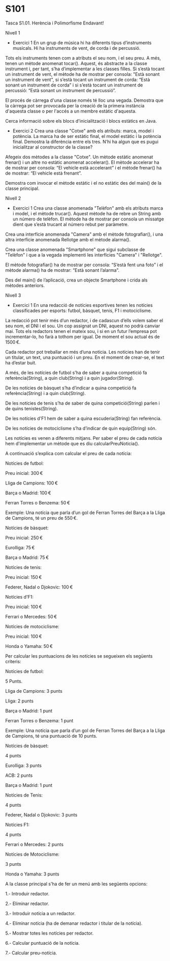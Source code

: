 # S101
Tasca S1.01. Herència i Polimorfisme
Endavant!


Nivell 1
- Exercici 1
En un grup de música hi ha diferents tipus d’instruments musicals. Hi ha instruments de vent, de corda i de percussió.

Tots els instruments tenen com a atributs el seu nom, i el seu preu. A més, tenen un mètode anomenat tocar(). Aquest, és abstracte a la classe instrument i, per tant, s’ha d’implementar a les classes filles. Si s’està tocant un instrument de vent, el mètode ha de mostrar per consola: "Està sonant un instrument de vent", si s’està tocant un instrument de corda: “Està sonant un instrument de corda” i si s’està tocant un instrument de percussió: “Està sonant un instrument de percussió”.


El procés de càrrega d'una classe només té lloc una vegada. Demostra que la càrrega pot ser provocada per la creació de la primera instància d'aquesta classe o per l'accés a un membre estàtic d'aquesta. 

Cerca informació sobre els blocs d'inicialització i blocs estàtics en Java.

- Exercici 2
Crea una classe "Cotxe" amb els atributs: marca, model i potència. La marca ha de ser estàtic final, el model estàtic i la potència final. Demostra la diferència entre els tres. N’hi ha algun que es pugui inicialitzar al constructor de la classe?

Afegeix dos mètodes a la classe "Cotxe". Un mètode estàtic anomenat frenar() i un altre no estàtic anomenat accelerar(). El mètode accelerar ha de mostrar per consola: “El vehicle està accelerant” i el mètode frenar() ha de mostrar: “El vehicle està frenant”. 

Demostra com invocar el mètode estàtic i el no estàtic des del main() de la classe principal.

Nivell 2

- Exercici 1
Crea una classe anomenada "Telèfon" amb els atributs marca i model, i el mètode trucar(). Aquest mètode ha de rebre un String amb un número de telèfon. El mètode ha de mostrar per consola un missatge dient que s’està trucant al número rebut per paràmetre. 

Crea una interfície anomenada "Camera" amb el mètode fotografiar(), i una altra interfície anomenada Rellotge amb el mètode alarma().

Crea una classe anomenada "Smartphone" que sigui subclasse de "Telèfon" i que a la vegada implementi les interfícies "Camera" i "Rellotge".

El mètode fotografiar() ha de mostrar per consola: “S’està fent una foto” i el mètode alarma() ha de mostrar: “Està sonant l’alarma”.

Des del main() de l’aplicació, crea un objecte Smartphone i crida als mètodes anteriors.

Nivell 3
- Exercici 1
En una redacció de notícies esportives tenen les notícies classificades per esports: futbol, bàsquet, tenis, F1 i motociclisme.

La redacció pot tenir més d’un redactor, i de cadascun d’ells volem saber el seu nom, el DNI i el sou. Un cop assignat un DNI, aquest no podrà canviar mai. Tots els redactors tenen el mateix sou, i si en un futur l’empresa pot incrementar-lo, ho farà a tothom per igual. De moment el sou actual és de 1500 €.

Cada redactor pot treballar en més d’una notícia. Les notícies han de tenir un titular, un text, una puntuació i un preu. En el moment de crear-se, el text ha d’estar buit.

A més, de les notícies de futbol s’ha de saber a quina competició fa referència(String), a quin club(String) i a quin jugador(String).

De les notícies de bàsquet s’ha d’indicar a quina competició fa referència(String) i a quin club(String).

De les notícies de tenis s’ha de saber de quina competició(String) parlen i de quins tenistes(String).

De les notícies d'F1 hem de saber a quina escuderia(String) fan referència.

De les notícies de motociclisme s’ha d’indicar de quin equip(String) són.

Les notícies es venen a diferents mitjans. Per saber el preu de cada notícia hem d'implementar un mètode que es diu calcularPreuNoticia(). 

A continuació s’explica com calcular el preu de cada notícia:

Notícies de futbol: 

Preu inicial: 300 €

Lliga de Campions: 100 €

Barça o Madrid: 100 €

Ferran Torres o Benzema: 50 €


Exemple: Una notícia que parla d’un gol de Ferran Torres del Barça a la Lliga de Campions, té un preu de 550 €.

Notícies de bàsquet:

Preu inicial: 250 €

Eurolliga: 75 €

Barça o Madrid: 75 €


Notícies de tenis:

Preu inicial: 150 € 

Federer, Nadal o Djokovic: 100 €


Notícies d'F1:

Preu inicial: 100 €

Ferrari o Mercedes: 50 €


Notícies de motociclisme:

Preu inicial: 100 €

Honda o Yamaha: 50 €


Per calcular les puntuacions de les notícies se segueixen els següents criteris:

Notícies de futbol:

5 Punts.

Lliga de Campions: 3 punts

Lliga: 2 punts

Barça o Madrid: 1 punt

Ferran Torres o Benzema: 1 punt

Exemple: Una notícia que parla d’un gol de Ferran Torres del Barça a la Lliga de Campions, té una puntuació de 10 punts.


Notícies de bàsquet:

4 punts

Eurolliga: 3 punts

ACB: 2 punts

Barça o Madrid: 1 punt


Notícies de Tenis:

4 punts

Federer, Nadal o Djokovic: 3 punts


Notícies F1:

4 punts

Ferrari o Mercedes: 2 punts


Notícies de Motociclisme:

3 punts

Honda o Yamaha: 3 punts


A la classe principal s’ha de fer un menú amb les següents opcions:

1.- Introduir redactor.

2.- Eliminar redactor.

3.- Introduir notícia a un redactor.

4.- Eliminar notícia (ha de demanar redactor i titular de la notícia).

5.- Mostrar totes les notícies per redactor.

6.- Calcular puntuació de la notícia.

7.- Calcular preu-notícia.
